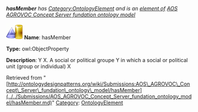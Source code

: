 ___hasMember__ has [Category:OntologyElement](../../Category/OntologyElement.md "Category:OntologyElement") and is an [element of](../../Property/ElementOf.md "Property:ElementOf") [AOS AGROVOC Concept Server fundation ontology model](../../Submissions/AOS_AGROVOC_Concept_Server_fundation_ontology_model.md "Submissions:AOS AGROVOC Concept Server fundation ontology model")_


  




[![ObjectProperty](../../images/thumb/c/c3/ObjectProperty.gif/45px-ObjectProperty.gif)](../../Image/ObjectProperty.gif.md "ObjectProperty")
__Name__: hasMember 


__Type:__ owl:ObjectProperty 


__Description__: Y <has member> X. A social or political groupe Y in which a social or political unit (group or individual) X 





Retrieved from "[http://ontologydesignpatterns.org/wiki/Submissions:AOS\_AGROVOC\_Concept\_Server\_fundation\_ontology\_model/hasMember](../../Submissions/AOS_AGROVOC_Concept_Server_fundation_ontology_model/hasMember.md)"
 [Category](http://ontologydesignpatterns.org/wiki/Special:Categories "Special:Categories"): [OntologyElement](../../Category/OntologyElement.md "Category:OntologyElement")